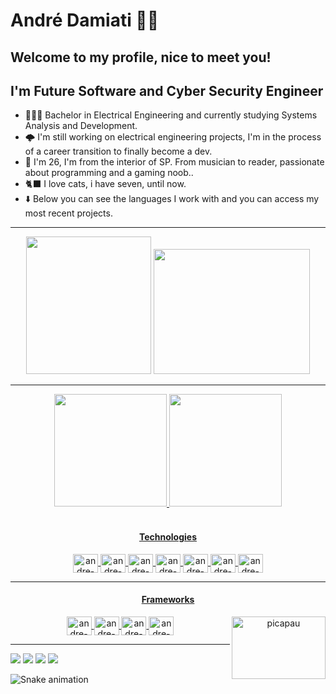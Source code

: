 # André Damiati 🤘🏽
## Welcome to my profile, nice to meet you!
## I'm Future Software and Cyber Security Engineer


- 👨🏽‍💻 Bachelor in Electrical Engineering and currently studying Systems Analysis and Development.
- 🌩️ I'm still working on electrical engineering projects, I'm in the process of a career transition to finally become a dev.
- 🤠 I'm 26, I'm from the interior of SP. From musician to reader, passionate about programming and a gaming noob..
- 🐈‍⬛ I love cats, i have seven, until now.
- ⬇️ Below you can see the languages ​​I work with and you can access my most recent projects.

<hr>
<div align="center" style="display: inline_block">
  <img height="220px" width="200px"  src="https://spotify-github-profile.vercel.app/api/view?uid=andredamiati&cover_image=true&theme=compact&show_offline=false&background_color=121212&interchange=false)](https://github.com/kittinan/spotify-github-profile">
  <img height="200px" width="250px"  src="https://github.com/damiatiandre/damiatiandre/assets/88345299/94938147-772d-4d3e-83a8-8f7cc4349e20"> 
</div>

<hr>

<div align="center">
  <a href="https://github.com/damiatiandre">
  <img height="180em" src="https://github-readme-stats.vercel.app/api?username=damiatiandre&show_icons=true&theme=aura&include_all_commits=true&count_private=true"/>
  <img height="180em" src="https://github-readme-stats.vercel.app/api/top-langs/?username=damiatiandre&layout=compact&langs_count=7&theme=aura"/>
</div>
    
<div style="display: inline_block" align="center"><br>
  <h4>Technologies</h4>
  <img align="center" alt="andre-HTML" height="30" width="40" src="https://github.com/damiatiandre/damiatiandre/assets/88345299/78f34095-0753-49fe-bcf3-852b7c79114b">
  <img align="center" alt="andre-CSS" height="30" width="40" src="https://github.com/damiatiandre/damiatiandre/assets/88345299/92a02d99-85c5-4536-9281-b61fbb0f256b">
  <img align="center" alt="andre-Js" height="30" width="40" src="https://github.com/damiatiandre/damiatiandre/assets/88345299/8b3c7942-13fe-4dd9-97a9-e00eec09aeff">
  <img align="center" alt="andre-Ts" height="30" width="40" src="https://github.com/damiatiandre/damiatiandre/assets/88345299/932d1e55-74c0-4c4c-a948-ad3de7c2da2b">
  <img align="center" alt="andre-Python" height="30" width="40" src="https://github.com/damiatiandre/damiatiandre/assets/88345299/b755636b-1c13-46ed-a9f7-6b94cf7cd6dc">
  <img align="center" alt="andre-C#" height="30" width="40" src="https://github.com/damiatiandre/damiatiandre/assets/88345299/cfa793af-9754-4545-97f0-aa26e053a704">
  <img align="center" alt="andre-C" height="30" width="40" src="https://github.com/damiatiandre/damiatiandre/assets/88345299/f2262904-e93a-4ced-a595-9805345ebe2d">
  <hr> 
  <h4>Frameworks</h4>
  <img align="center" alt="andre-React" height="30" width="40" src="https://github.com/damiatiandre/damiatiandre/assets/88345299/63397d42-039f-4a9c-84f0-598b71403000">
  <img align="center" alt="andre-Angular" height="30" width="40" src="https://github.com/damiatiandre/damiatiandre/assets/88345299/2b79e2fb-dd89-4343-9949-b7fc28c034a4">
  <img align="center" alt="andre-Vue" height="30" width="40" src="https://github.com/damiatiandre/damiatiandre/assets/88345299/917274e7-afc4-4f56-b080-5ab7cd4cda31">
  <img align="center" alt="andre-Bootstrap" height="30" width="40" src="https://github.com/damiatiandre/damiatiandre/assets/88345299/a2eebf47-cde6-49e6-a9fd-25f7d4df5197">
  
  <img align="right" alt="picapau" height="100" width="150" src="https://github.com/damiatiandre/damiatiandre/assets/88345299/30cc586d-e549-4eb6-8b70-7bc7ae055892">

</div>
<hr>
<div> 
  <a href="https://instagram.com/andredamiati" target="_blank"><img src="https://img.shields.io/badge/-Instagram-%23E4405F?style=for-the-badge&logo=instagram&logoColor=white" target="_blank"></a>
 	<a href="https://www.twitch.tv/Perna_tv" target="_blank"><img src="https://img.shields.io/badge/Twitch-9146FF?style=for-the-badge&logo=twitch&logoColor=white" target="_blank"></a>
  <a href = "mailto:damiati.andre@gmail.com"><img src="https://img.shields.io/badge/-Gmail-%23333?style=for-the-badge&logo=gmail&logoColor=white" target="_blank"></a>
  <a href="https://www.linkedin.com/in/andr%C3%A9-damiati/" target="_blank"><img src="https://img.shields.io/badge/-LinkedIn-%230077B5?style=for-the-badge&logo=linkedin&logoColor=white" target="_blank"></a> 

    
 
  ![Snake animation](https://github.com/damiatiandre/damiatiandre/blob/output/github-contribution-grid-snake.svg)
 
</div>




